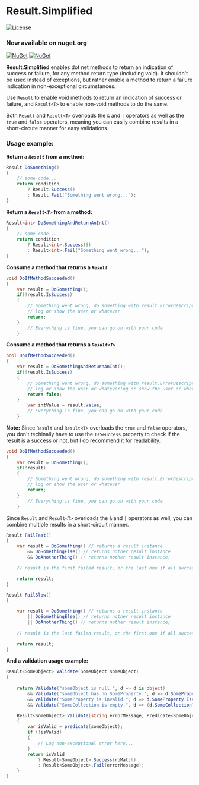 # Result.Simplified
[![License](https://img.shields.io/badge/license-MIT-blue.svg)](LICENSE)

<!--
[![Build Status](https://dev.azure.com/adamkarlsson/Result.Simplified/_apis/build/status/adamkarlsson.Result.Simplified?branchName=master)](https://dev.azure.com/adamkarlsson/Result.Simplified/_build/latest?definitionId=1&branchName=master)
[![Code Coverage](https://codecov.io/gh/adamkarlsson/Result.Simplified/branch/master/graph/badge.svg)](https://codecov.io/gh/adamkarlsson/Result.Simplified)
-->

### Now available on nuget.org
[![NuGet](https://img.shields.io/nuget/v/Result.Simplified.svg)](https://www.nuget.org/packages/Result.Simplified)
[![NuGet](https://img.shields.io/nuget/dt/Result.Simplified.svg)](https://www.nuget.org/packages/Result.Simplified)


**Result.Simplified** enables dot net methods to return an indication of success or failure, for any method return type (including void).
It shouldn't be used instead of exceptions, but rather enable a method to return a failure indication in non-exceptional circumstances.

Use `Result` to enable void methods to return an indication of success or failure, 
and `Result<T>` to enable non-void methods to do the same.

Both `Result` and `Result<T>` overloads the `&` and `|` operators as well as the `true` and `false` operators, 
meaning you can easily combine results in a short-circute manner for easy validations.  


### Usage example:

**Return a *`Result`* from a method:**
```csharp
Result DoSomething()
{
    // some code...
    return condition
        ? Result.Success()
        : Result.Fail("Something went wrong...");
}
```

**Return a *`Result<T>`* from a method:**
```csharp
Result<int> DoSomethingAndReturnAnInt()
{
    // some code...
    return condition
        ? Result<int>.Success(5)
        : Result<int>.Fail("Something went wrong...");
}
```

**Consume a method that returns a *`Result`***
```csharp
void DoIfMethodSucceeded()
{
    var result = DoSomething();
    if(!result.IsSuccess)
    {   
        // Something went wrong, do something with result.ErrorDescription 
        // log or show the user or whatever
        return;
    }
        // Everything is fine, you can go on with your code
    }
```

**Consume a method that returns a *`Result<T>`***
```csharp
bool DoIfMethodSucceeded()
{
    var result = DoSomethingAndReturnAnInt();
    if(!result.IsSuccess)
    {   
        // Something went wrong, do something with result.ErrorDescription 
        // log or show the user or whateverlog or show the user or whatever
        return false;
    }
        var intValue = result.Value;
        // Everything is fine, you can go on with your code
    }
```

**Note:** Since `Result` and `Result<T>` overloads the `true` and `false` operators,
you don't techinally have to use the `IsSeuccess` property to check if the result is a success or not,
but I do recommend it for readability.

```csharp
void DoIfMethodSucceeded()
{
    var result = DoSomething();
    if(!result)
    {   
        // Something went wrong, do something with result.ErrorDescription 
        // log or show the user or whatever
        return;
    }
        // Everything is fine, you can go on with your code
    }
```

Since `Result` and `Result<T>` overloads the `&` and `|` operators as well,
you can combine multiple results in a short-circuit manner.

```csharp
Result FailFast()
{
    var result = DoSomething() // returns a result instance
        && DoSomethingElse() // returns nother result instance
        && DoAnotherThing() // returns nother result instance;

    // result is the first failed result, or the last one if all succeeded.

    return result;
}

Result FailSlow()
{

    var result = DoSomething() // returns a result instance
        || DoSomethingElse() // returns nother result instance
        || DoAnotherThing() // returns nother result instance;
    
    // result is the last failed result, or the first one if all succeeded.

    return result;    
}
```


**And a validation usage example:**
```csharp
Result<SomeObject> Validate(SomeObject someObject)
{
    
    return Validate("someObject is null.", d => d is object) 
        && Validate("someObject has no SomeProperty.", d => d.SomeProperty is object) 
        && Validate("SomeProperty is invalid.", d => d.SomeProperty.IsValid) 
        && Validate("SomeCollection is empty.", d => (d.SomeCollection?.Count ?? 0) > 0);

    Result<SomeObject> Validate(string errorMessage, Predicate<SomeObject> predicate)
    {
        var isValid = predicate(someObject);
        if (!isValid)
        {
            // Log non-exceptional error here...
        }
        return isValid 
            ? Result<SomeObject>.Success(rbMatch) 
            : Result<SomeObject>.Fail(errorMessage);
    }
}
```
